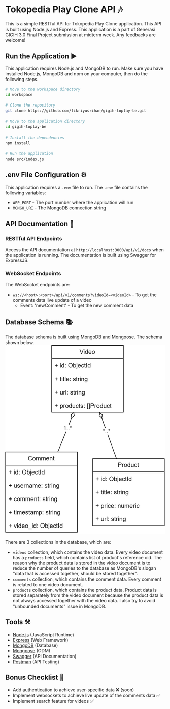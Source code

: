 # Tokopedia Play Clone API 🎶

This is a simple RESTful API for Tokopedia Play Clone application. This API is built using Node.js and Express.
This application is a part of Generasi GIGIH 3.0 Final Project submission at midterm week. Any feedbacks are welcome!

## Run the Application ▶️

This application requires Node.js and MongoDB to run. Make sure you have installed Node.js, MongoDB and npm on your computer, then do the following steps.

```bash
# Move to the workspace directory
cd workspace

# Clone the repository
git clone https://github.com/fikriyusrihan/gigih-toplay-be.git

# Move to the application directory
cd gigih-toplay-be

# Install the dependencies
npm install

# Run the application
node src/index.js
```

## .env File Configuration ⚙️

This application requires a `.env` file to run. The `.env` file contains the following variables:
- `APP_PORT` - The port number where the application will run
- `MONGO_URI` - The MongoDB connection string

## API Documentation 📑

### RESTful API Endpoints
Access the API documentation at `http://localhost:3000/api/v1/docs` when the application is running.
The documentation is built using Swagger for ExpressJS. 

### WebSocket Endpoints
The WebSocket endpoints are:
- `ws://<host>:<port>/api/v1/comments?videoId=<videoId>` - To get the comments data live update of a video
  - Event: 'newComment' - To get the new comment data

## Database Schema 📚

The database schema is built using MongoDB and Mongoose. The schema shown below.
[![N|Solid](https://raw.githubusercontent.com/fikriyusrihan/gigih-toplay-be/master/gigih-toped-play.drawio.png?token=GHSAT0AAAAAABOKS3M2WBUFBBLIBDZ6L4DYZGCWFSA)]()

There are 3 collections in the database, which are:
- `videos` collection, which contains the video data. Every video document has a `products` field, which contains list of product's reference oid. The reason why the product data is stored in the video document is to reduce the number of queries to the database as MongoDB's slogan "data that is accessed together, should be stored together".
- `comments` collection, which contains the comment data. Every comment is related to one video document.
- `products` collection, which contains the product data. Product data is stored separately from the video document because the product data is not always accessed together with the video data. I also try to avoid "unbounded documents" issue in MongoDB.

## Tools ⚒️

- [Node.js](https://nodejs.org/en/) (JavaScript Runtime)
- [Express](https://expressjs.com/) (Web Framework)
- [MongoDB](https://www.mongodb.com/) (Database)
- [Mongoose](https://mongoosejs.com/) (ODM)
- [Swagger](https://swagger.io/) (API Documentation)
- [Postman](https://www.postman.com/) (API Testing)

## Bonus Checklist 📝
- Add authentication to achieve user-specific data ❌ (soon)
- Implement websockets to achieve live update of the comments data ✅
- Implement search feature for videos ✅